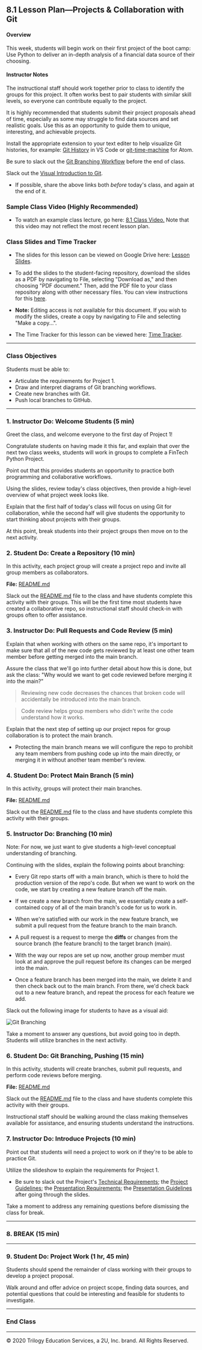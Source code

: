 ## 8.1 Lesson Plan—Projects & Collaboration with Git

#### Overview

This week, students will begin work on their first project of the boot camp: Use Python to deliver an in-depth analysis of a financial data source of their choosing.

#### Instructor Notes

The instructional staff should work together prior to class to identify the groups for this project. It often works best to pair students with similar skill levels, so everyone can contribute equally to the project.

It is highly recommended that students submit their project proposals ahead of time, especially as some may struggle to find data sources and set realistic goals. Use this as an opportunity to guide them to unique, interesting, and achievable projects.

Install the appropriate extension to your text editer to help visualize Git histories, for example: [Git History](https://github.com/DonJayamanne/gitHistoryVSCode) in VS Code or [git-time-machine](https://atom.io/packages/git-time-machine) for Atom.

Be sure to slack out the [Git Branching Workflow](http://nvie.com/posts/a-successful-git-branching-model/) before the end of class.

Slack out the [Visual Introduction to Git](https://medium.com/@ashk3l/a-visual-introduction-to-git-9fdca5d3b43a).

* If possible, share the above links both _before_ today's class, and again at the end of it.

### Sample Class Video (Highly Recommended)

* To watch an example class lecture, go here: [8.1 Class Video.](https://codingbootcamp.hosted.panopto.com/Panopto/Pages/Viewer.aspx?id=a2cb4f58-e796-4877-a52d-aad10153dca8) Note that this video may not reflect the most recent lesson plan.

### Class Slides and Time Tracker

* The slides for this lesson can be viewed on Google Drive here: [Lesson Slides](https://docs.google.com/presentation/d/1f2z6AY8QHB0QsHsDLHfcV3tYse4hU1B-K8cKPE4LG9E/edit?usp=sharing).

* To add the slides to the student-facing repository, download the slides as a PDF by navigating to File, selecting "Download as," and then choosing "PDF document." Then, add the PDF file to your class repository along with other necessary files. You can view instructions for this [here](https://docs.google.com/presentation/d/1UEkj7rFjMwpNr4eVXyArTdaq3FbhPabwJRRpxlPriZw/edit#slide=id.g473a132ac1_0_7).

* **Note:** Editing access is not available for this document. If you wish to modify the slides, create a copy by navigating to File and selecting "Make a copy...".

* The Time Tracker for this lesson can be viewed here: [Time Tracker](TimeTracker.xlsx).

---

### Class Objectives

Students must be able to:
* Articulate the requirements for Project 1.
* Draw and interpret diagrams of Git branching workflows.
* Create new branches with Git.
* Push local branches to GitHub.

---

### 1. Instructor Do: Welcome Students (5 min)

Greet the class, and welcome everyone to the first day of Project 1!

Congratulate students on having made it this far, and explain that over the next two class weeks, students will work in groups to complete a FinTech Python Project.

Point out that this provides students an opportunity to practice both programming and collaborative workflows.

Using the slides, review today's class objectives, then provide a high-level overview of what project week looks like. 

Explain that the first half of today's class will focus on using Git for collaboration, while the second half will give students the opportunity to start thinking about projects with their groups.

At this point, break students into their project groups then move on to the next activity.

### 2. Student Do: Create a Repository (10 min)

In this activity, each project group will create a project repo and invite all group members as collaborators.

**File:** [README.md](01-Lesson-Plans/08-Project-1/1/Activities/01-Stu_Create-Repository/README.md)

Slack out the [README.md](01-Lesson-Plans/08-Project-1/1/Activities/01-Stu_Create-Repository/README.md) file to the class and have students complete this activity with their groups. This will be the first time most students have created a collaborative repo, so instructional staff should check-in with groups often to offer assistance. 

### 3. Instructor Do: Pull Requests and Code Review (5 min)

Explain that when working with others on the same repo, it's important to make sure that all of the new code gets reviewed by at least one other team member before getting merged into the main branch.

Assure the class that we'll go into further detail about how this is done, but ask the class: "Why would we want to get code reviewed before merging it into the main?"

> Reviewing new code decreases the chances that broken code will accidentally be introduced into the main branch.

> Code review helps group members who didn't write the code understand how it works.

Explain that the next step of setting up our project repos for group collaboration is to protect the main branch.

* Protecting the main branch means we will configure the repo to prohibit any team members from pushing code up into the main directly, or merging it in without another team member's review.

### 4. Student Do: Protect Main Branch (5 min)

In this activity, groups will protect their main branches.

**File:** [README.md](01-Lesson-Plans/08-Project-1/1/Activities/02-Stu_Protect-Main/README.md)

Slack out the [README.md](01-Lesson-Plans/08-Project-1/1/Activities/02-Stu_Protect-Main/README.md) file to the class and have students complete this activity with their groups. 

### 5. Instructor Do: Branching (10 min)

Note: For now, we just want to give students a high-level conceptual understanding of branching.

Continuing with the slides, explain the following points about branching:

* Every Git repo starts off with a main branch, which is there to hold the production version of the repo's code. But when we want to work on the code, we start by creating a new feature branch off the main.

* If we create a new branch from the main, we essentially create a self-contained copy of all of the main branch's code for us to work in.

* When we're satisfied with our work in the new feature branch, we submit a pull request from the feature branch to the main branch.

* A pull request is a request to merge the **diffs** or changes from the source branch (the feature branch) to the target branch (main).

* With the way our repos are set up now, another group member must look at and approve the pull request before its changes can be merged into the main.

* Once a feature branch has been merged into the main, we delete it and then check back out to the main branch. From there, we'd check back out to a new feature branch, and repeat the process for each feature we add.

Slack out the following image for students to have as a visual aid:

  ![Git Branching](Images/01-Git-Branching.png)

Take a moment to answer any questions, but avoid going too in depth. Students will utilize branches in the next activity.

### 6. Student Do: Git Branching, Pushing (15 min)

In this activity, students will create branches, submit pull requests, and perform code reviews before merging.

**File:** [README.md](01-Lesson-Plans/08-Project-1/1/Activities/0--Stu_Branching-Pushing/README.md)

Slack out the [README.md](01-Lesson-Plans/08-Project-1/1/Activities/0--Stu_Branching-Pushing/README.md) file to the class and have students complete this activity with their groups. 

Instructional staff should be walking around the class making themselves available for assistance, and ensuring students understand the instructions.

### 7. Instructor Do: Introduce Projects (10 min)

Point out that students will need a project to work on if they're to be able to practice Git.

Utilize the slideshow to explain the requirements for Project 1.

* Be sure to slack out the Project's [Technical Requirements](../../../03-Projects/Project-01/TechnicalRequirements.md); the [Project Guidelines](../../../03-Projects/Project-01/ProjectGuidelines.md); the [Presentation Requirements](../../../03-Projects/Project-01/PresentationRequirements.md); the [Presentation Guidelines](../../../03-Projects/Project-01/PresentationGuidelines.md) after going through the slides.

Take a moment to address any remaining questions before dismissing the class for break.

---

### 8. BREAK (15 min)

---

### 9. Student Do: Project Work (1 hr, 45 min)

Students should spend the remainder of class working with their groups to develop a project proposal.

Walk around and offer advice on project scope, finding data sources, and potential questions that could be interesting and feasible for students to investigate.

---

### End Class

---

© 2020 Trilogy Education Services, a 2U, Inc. brand. All Rights Reserved.
